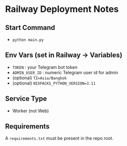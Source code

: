 # Railway Deployment Notes

## Start Command
- `python main.py`

## Env Vars (set in Railway → Variables)
- `TOKEN` : your Telegram bot token
- `ADMIN_USER_ID` : numeric Telegram user id for admin
- (optional) `TZ=Asia/Bangkok`
- (optional) `NIXPACKS_PYTHON_VERSION=3.11`

## Service Type
- Worker (not Web)

## Requirements
A `requirements.txt` must be present in the repo root.
